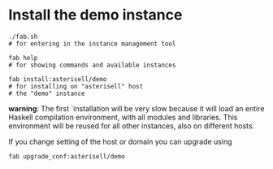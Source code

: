 # Install the demo instance


```
./fab.sh
# for entering in the instance management tool

fab help
# for showing commands and available instances

fab install:asterisell/demo
# for installing on "asterisell" host
# the "demo" instance
```

**warning**: The first `installation will be very slow because it will load
an entire Haskell compilation environment, with all modules and libraries.
This environment will be reused for all other instances, also on different
hosts.

If you change setting of the host or domain you can upgrade using

```
fab upgrade_conf:asterisell/demo
```
